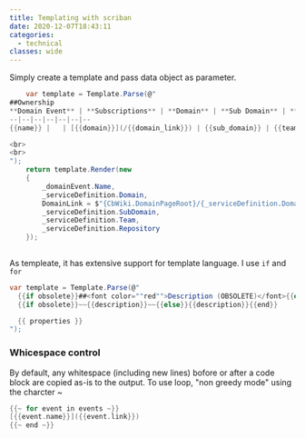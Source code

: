 ```yaml
---
title: Templating with scriban
date: 2020-12-07T18:43:11
categories:
  - technical
classes: wide
---
```



Simply create a template and pass data object as parameter.

```csharp
    var template = Template.Parse(@"
##Ownership 
**Domain Event** | **Subscriptions** | **Domain** | **Sub Domain** | **Team**  | **Team Lead** | **CodeBase**
--|--|--|--|--|--|--
{{name}} |   | [{{domain}}](/{{domain_link}}) | {{sub_domain}} | {{team}}  |   | {{repository}}

<br>
<br>
");
    return template.Render(new
    {
        _domainEvent.Name,
        _serviceDefinition.Domain,
        DomainLink = $"{CbWiki.DomainPageRoot}/{_serviceDefinition.Domain} Domain".ToWikiLink(),
        _serviceDefinition.SubDomain,
        _serviceDefinition.Team,
        _serviceDefinition.Repository
    });
    
```

As templeate, it has extensive support for template language. I use `if` and `for`

```csharp
var template = Template.Parse(@"
  {{if obsolete}}##<font color=""red"">Description (OBSOLETE)</font>{{else}}##Description{{end}}
  {{if obsolete}}~~{{description}}~~{{else}}{{description}}{{end}}

  {{ properties }}
");

```

### Whicespace control

By default, any whitespace \(including new lines\) bofore or after a code block are copied as-is to the output. To use loop, "non greedy mode" using the charcter ~

```c
{{~ for event in events ~}}
[{{event.name}}]({{event.link}})
{{~ end ~}}
```

